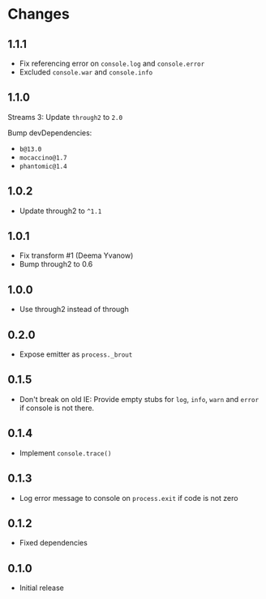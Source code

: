 # Changes

## 1.1.1

- Fix referencing error on `console.log` and `console.error`
- Excluded `console.war` and `console.info`

## 1.1.0

Streams 3: Update `through2` to `2.0`

Bump devDependencies:

- `b@13.0`
- `mocaccino@1.7`
- `phantomic@1.4`

## 1.0.2

- Update through2 to `^1.1`

## 1.0.1

- Fix transform #1 (Deema Yvanow)
- Bump through2 to 0.6

## 1.0.0

- Use through2 instead of through

## 0.2.0

- Expose emitter as `process._brout`

## 0.1.5

- Don't break on old IE: Provide empty stubs for `log`, `info`, `warn` and
  `error` if console is not there.

## 0.1.4

- Implement `console.trace()`

## 0.1.3

- Log error message to console on `process.exit` if code is not zero

## 0.1.2

- Fixed dependencies

## 0.1.0

- Initial release
